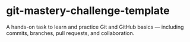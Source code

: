 # git-mastery-challenge-template
A hands-on task to learn and practice Git and GitHub basics — including commits, branches, pull requests, and collaboration.
